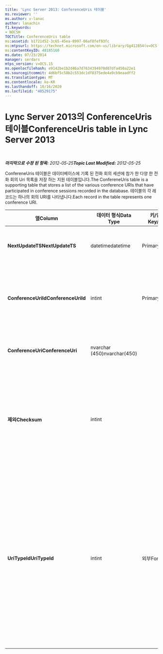 ```yaml
---
title: 'Lync Server 2013: ConferenceUris 테이블'
ms.reviewer: ''
ms.author: v-lanac
author: lanachin
f1.keywords:
- NOCSH
TOCTitle: ConferenceUris table
ms:assetid: b1721d52-3c65-45ea-8997-06af8fef93fc
ms:mtpsurl: https://technet.microsoft.com/en-us/library/Gg412854(v=OCS.15)
ms:contentKeyID: 48185160
ms.date: 07/23/2014
manager: serdars
mtps_version: v=OCS.15
ms.openlocfilehash: e9142be1b2d46a7d7634394970d07dfa450a22e1
ms.sourcegitcommit: 4d6bf5c58b2c553dc1df8375ede4a9cb9eaadff2
ms.translationtype: MT
ms.contentlocale: ko-KR
ms.lasthandoff: 10/16/2020
ms.locfileid: "48529175"
---
```

# <a name="conferenceuris-table-in-lync-server-2013"></a><span data-ttu-id="57151-102">Lync Server 2013의 ConferenceUris 테이블</span><span class="sxs-lookup"><span data-stu-id="57151-102">ConferenceUris table in Lync Server 2013</span></span>

<div data-xmlns="http://www.w3.org/1999/xhtml">

<div class="topic" data-xmlns="http://www.w3.org/1999/xhtml" data-msxsl="urn:schemas-microsoft-com:xslt" data-cs="https://msdn.microsoft.com/">

<div data-asp="https://msdn2.microsoft.com/asp">



</div>

<div id="mainSection">

<div id="mainBody">

<span> </span>

<span data-ttu-id="57151-103">_**마지막으로 수정 된 항목:** 2012-05-25_</span><span class="sxs-lookup"><span data-stu-id="57151-103">_**Topic Last Modified:** 2012-05-25_</span></span>

<span data-ttu-id="57151-104">ConfereneUris 테이블은 데이터베이스에 기록 된 전화 회의 세션에 참가 한 다양 한 전화 회의 Uri 목록을 저장 하는 지원 테이블입니다.</span><span class="sxs-lookup"><span data-stu-id="57151-104">The ConfereneUris table is a supporting table that stores a list of the various conference URIs that have participated in conference sessions recorded in the database.</span></span> <span data-ttu-id="57151-105">테이블의 각 레코드는 하나의 회의 URI를 나타냅니다.</span><span class="sxs-lookup"><span data-stu-id="57151-105">Each record in the table represents one conference URI.</span></span>


<table>
<colgroup>
<col style="width: 25%" />
<col style="width: 25%" />
<col style="width: 25%" />
<col style="width: 25%" />
</colgroup>
<thead>
<tr class="header">
<th><span data-ttu-id="57151-106">열</span><span class="sxs-lookup"><span data-stu-id="57151-106">Column</span></span></th>
<th><span data-ttu-id="57151-107">데이터 형식</span><span class="sxs-lookup"><span data-stu-id="57151-107">Data Type</span></span></th>
<th><span data-ttu-id="57151-108">키/인덱스</span><span class="sxs-lookup"><span data-stu-id="57151-108">Key/Index</span></span></th>
<th><span data-ttu-id="57151-109">세부 정보</span><span class="sxs-lookup"><span data-stu-id="57151-109">Details</span></span></th>
</tr>
</thead>
<tbody>
<tr class="odd">
<td><p><span data-ttu-id="57151-110"><strong>NextUpdateTS</strong></span><span class="sxs-lookup"><span data-stu-id="57151-110"><strong>NextUpdateTS</strong></span></span></p></td>
<td><p><span data-ttu-id="57151-111">datetime</span><span class="sxs-lookup"><span data-stu-id="57151-111">datetime</span></span></p></td>
<td><p><span data-ttu-id="57151-112">Primary</span><span class="sxs-lookup"><span data-stu-id="57151-112">Primary</span></span></p></td>
<td><p><span data-ttu-id="57151-113">내부 사용 시간 스탬프입니다.</span><span class="sxs-lookup"><span data-stu-id="57151-113">Time stamp, Internal used.</span></span></p></td>
</tr>
<tr class="even">
<td><p><span data-ttu-id="57151-114"><strong>ConferenceUriId</strong></span><span class="sxs-lookup"><span data-stu-id="57151-114"><strong>ConferenceUriId</strong></span></span></p></td>
<td><p><span data-ttu-id="57151-115">int</span><span class="sxs-lookup"><span data-stu-id="57151-115">int</span></span></p></td>
<td><p><span data-ttu-id="57151-116">Primary</span><span class="sxs-lookup"><span data-stu-id="57151-116">Primary</span></span></p></td>
<td><p><span data-ttu-id="57151-117">이 회의 URI를 식별 하는 고유 번호입니다.</span><span class="sxs-lookup"><span data-stu-id="57151-117">Unique number identifying this conference URI.</span></span></p></td>
</tr>
<tr class="odd">
<td><p><span data-ttu-id="57151-118"><strong>ConferenceUri</strong></span><span class="sxs-lookup"><span data-stu-id="57151-118"><strong>ConferenceUri</strong></span></span></p></td>
<td><p><span data-ttu-id="57151-119">nvarchar (450)</span><span class="sxs-lookup"><span data-stu-id="57151-119">nvarchar(450)</span></span></p></td>
<td></td>
<td><p><span data-ttu-id="57151-120">전화 회의 URI입니다.</span><span class="sxs-lookup"><span data-stu-id="57151-120">Conference URI.</span></span></p></td>
</tr>
<tr class="even">
<td><p><span data-ttu-id="57151-121"><strong>제외</strong></span><span class="sxs-lookup"><span data-stu-id="57151-121"><strong>Checksum</strong></span></span></p></td>
<td><p><span data-ttu-id="57151-122">int</span><span class="sxs-lookup"><span data-stu-id="57151-122">int</span></span></p></td>
<td></td>
<td><p><span data-ttu-id="57151-123">ConferenceUri의 체크섬입니다.</span><span class="sxs-lookup"><span data-stu-id="57151-123">Checksum of ConferenceUri.</span></span> <span data-ttu-id="57151-124">데이터베이스 검색 속도를 향상 시키는 데 사용 됩니다.</span><span class="sxs-lookup"><span data-stu-id="57151-124">Used to increases the speed of database searches.</span></span></p></td>
</tr>
<tr class="odd">
<td><p><span data-ttu-id="57151-125"><strong>UriTypeId</strong></span><span class="sxs-lookup"><span data-stu-id="57151-125"><strong>UriTypeId</strong></span></span></p></td>
<td><p><span data-ttu-id="57151-126">int</span><span class="sxs-lookup"><span data-stu-id="57151-126">int</span></span></p></td>
<td><p><span data-ttu-id="57151-127">외부</span><span class="sxs-lookup"><span data-stu-id="57151-127">Foreign</span></span></p></td>
<td><p><span data-ttu-id="57151-128">오디오/비디오 회의에 대 한 회의: 음성 채팅에 대 한 대화 또는 전화: 오디오와 같은 URI 유형입니다.</span><span class="sxs-lookup"><span data-stu-id="57151-128">URI type, such as conf:chat for IM conference, or conf:audio-video for audio/video conference.</span></span> <span data-ttu-id="57151-129">자세한 내용은 <a href="lync-server-2013-uritypes-table.md">Lync Server 2013 테이블의 UriTypes 테이블</a> 을 참조 하십시오.</span><span class="sxs-lookup"><span data-stu-id="57151-129">See the <a href="lync-server-2013-uritypes-table.md">UriTypes table in Lync Server 2013</a> table for more information.</span></span></p></td>
</tr>
</tbody>
</table>


</div>

<span> </span>

</div>

</div>

</div>

